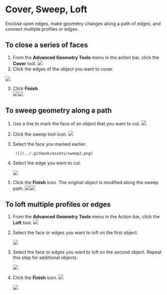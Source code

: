 # Cover, Sweep, Loft

Enclose open edges, make geometry changes along a path of edges, and connect multiple profiles or edges.

## To close a series of faces

1. From the **Advanced Geometry Tools** menu in the action bar, click the **Cover** tool.  ![](../.gitbook/assets/cover-tool.png)
2. Click the edges of the object you want to cover.

 ![](../.gitbook/assets/cover_tool1.png)

  3. Click **Finish**    
 ![](../.gitbook/assets/guid-e23d787e-5f90-4de1-b690-03306f0cb4b2-low%20%281%29.png)![](../.gitbook/assets/cover-finish.PNG)

## To sweep geometry along a path

1. Use a line to mark the face of an object that you want to cut. ![](../.gitbook/assets/sweep.png)
2. Click the sweep tool icon.   ![](../.gitbook/assets/sweep-tool.png)
3. Select the face you marked earlier. 

        ![](../.gitbook/assets/sweep2.png) 

  4. Select the edge you want to cut.

        ![](../.gitbook/assets/sweep3.png)

  5. Click the **Finish** icon.  The original object is modified along the sweep path. ![](../.gitbook/assets/sweep4.png)![](../.gitbook/assets/guid-e23d787e-5f90-4de1-b690-03306f0cb4b2-low%20%281%29.png)

## To loft multiple profiles or edges

1. From the **Advanced Geometry Tools** menu in the Action bar, click the **Loft** tool.  ![](../.gitbook/assets/loft-tool.png)
2. Select the face or edges you want to loft on the first object.

   ![](../.gitbook/assets/loft1.png)

3. Select the face or edges you want to loft on the second object. Repeat this step for additional objects.

   ![](../.gitbook/assets/loft2.png)

4. Click the **Finish** icon. ![](../.gitbook/assets/guid-e23d787e-5f90-4de1-b690-03306f0cb4b2-low%20%281%29.png)

   ![](../.gitbook/assets/loft3.png)

